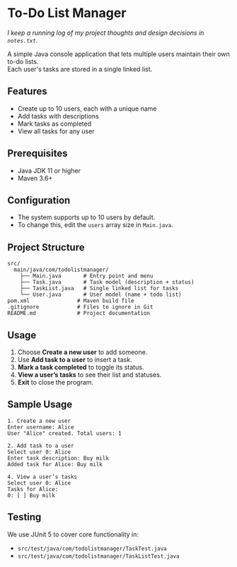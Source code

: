 
# To-Do List Manager

*I keep a running log of my project thoughts and design decisions in `notes.txt`.*

A simple Java console application that lets multiple users maintain their own to-do lists.  
Each user's tasks are stored in a single linked list.

## Features

- Create up to 10 users, each with a unique name  
- Add tasks with descriptions  
- Mark tasks as completed  
- View all tasks for any user  

## Prerequisites

- Java JDK 11 or higher  
- Maven 3.6+


## Configuration

- The system supports up to 10 users by default.  
- To change this, edit the `users` array size in `Main.java`.

## Project Structure

```
src/
  main/java/com/todolistmanager/
    ├── Main.java       # Entry point and menu  
    ├── Task.java       # Task model (description + status)  
    ├── TaskList.java   # Single linked list for tasks  
    └── User.java       # User model (name + todo list)  
pom.xml               # Maven build file  
.gitignore            # Files to ignore in Git  
README.md             # Project documentation  
```

## Usage

1. Choose **Create a new user** to add someone.  
2. Use **Add task to a user** to insert a task.  
3. **Mark a task completed** to toggle its status.  
4. **View a user’s tasks** to see their list and statuses.  
5. **Exit** to close the program.


## Sample Usage

```
1. Create a new user
Enter username: Alice
User "Alice" created. Total users: 1

2. Add task to a user
Select user 0: Alice
Enter task description: Buy milk
Added task for Alice: Buy milk

4. View a user’s tasks
Select user 0: Alice
Tasks for Alice:
0: [ ] Buy milk
```
## Testing

We use JUnit 5 to cover core functionality in:

- `src/test/java/com/todolistmanager/TaskTest.java`  
- `src/test/java/com/todolistmanager/TaskListTest.java`  
